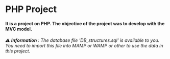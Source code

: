 # PHP Project
#### It is a project on PHP. The objective of the project was to develop with the MVC model.
###### :warning: **Information** : The database file 'DB_structures.sql' is available to you. You need to import this file into MAMP or WAMP or other to use the data in this project. 
